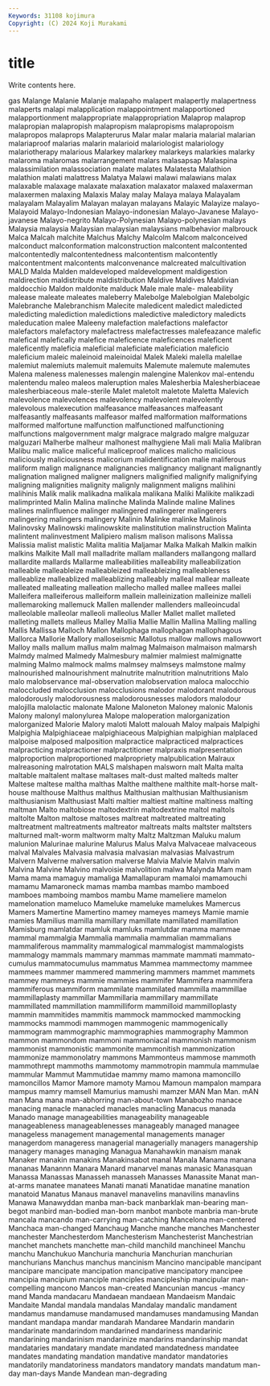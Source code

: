 ```yaml
---
Keywords: 31108 kojimura
Copyright: (C) 2024 Koji Murakami
---
```


# title

Write contents here.



gas Malange Malanie Malanje malapaho malapert malapertly malapertness malaperts malapi
malapplication malappointment malapportioned malapportionment malappropriate malappropriation Malaprop malaprop malapropian malapropish
malapropism malapropisms malapropoism malapropos malaprops Malapterurus Malar malar malaria malarial
malarian malariaproof malarias malarin malarioid malariologist malariology malariotherapy malarious Malarkey
malarkey malarkeys malarkies malarky malaroma malaromas malarrangement malars malasapsap Malaspina
malassimilation malassociation malate malates Malatesta Malathion malathion malati malattress Malatya
Malawi malawi malawians malax malaxable malaxage malaxate malaxation malaxator malaxed
malaxerman malaxermen malaxing Malaxis Malay malay Malaya malaya Malayalam malayalam
Malayalim Malayan malayan malayans Malayic Malayize malayo- Malayoid Malayo-Indonesian Malayo-indonesian
Malayo-Javanese Malayo-javanese Malayo-negrito Malayo-Polynesian Malayo-polynesian malays Malaysia malaysia Malaysian malaysian
malaysians malbehavior malbrouck Malca Malcah malchite Malchus Malchy Malcolm Malcom
malconceived malconduct malconformation malconstruction malcontent malcontented malcontentedly malcontentedness malcontentism malcontently
malcontentment malcontents malconvenance malcreated malcultivation MALD Malda Malden maldeveloped maldevelopment
maldigestion maldirection maldistribute maldistribution Maldive Maldives Maldivian maldocchio Maldon maldonite
malduck Male male male- maleability malease maleate maleates maleberry Malebolge
Malebolgian Malebolgic Malebranche Malebranchism Malecite maledicent maledict maledicted maledicting malediction
maledictions maledictive maledictory maledicts maleducation malee Maleeny malefaction malefactions malefactor
malefactors malefactory malefactress malefactresses malefeazance malefic malefical malefically malefice maleficence
maleficences maleficent maleficently maleficia maleficial maleficiate maleficiation maleficio maleficium maleic
maleinoid maleinoidal Malek Maleki malella malellae malemiut malemiuts malemuit malemuits
Malemute malemute malemutes Malena maleness malenesses malengin malengine Malenkov mal-entendu
malentendu maleo maleos maleruption males Malesherbia Malesherbiaceae malesherbiaceous male-sterile Malet
maletolt maletote Maletta Malevich malevolence malevolences malevolency malevolent malevolently malevolous
malexecution malfeasance malfeasances malfeasant malfeasantly malfeasants malfeasor malfed malformation malformations
malformed malfortune malfunction malfunctioned malfunctioning malfunctions malgovernment malgr malgrace malgrado
malgre malguzar malguzari Malherbe malheur malhonest malhygiene Mali mali Malia
Malibran Malibu malic malice maliceful maliceproof malices malicho malicious maliciously
maliciousness malicorium malidentification malie maliferous maliform malign malignance malignancies malignancy
malignant malignantly malignation maligned maligner maligners malignified malignify malignifying maligning
malignities malignity malignly malignment maligns malihini malihinis Malik malik malikadna
malikala malikana Maliki Malikite malikzadi malimprinted Malin Malina malinche Malinda
Malinde maline Malines malines malinfluence malinger malingered malingerer malingerers malingering
malingers malingery Malinin Malinke malinke Malinois Malinovsky Malinowski malinowskite malinstitution
malinstruction Malinta malintent malinvestment Malipiero malism malison malisons Malissa Malissia
malist malistic Malita malitia Maljamar Malka Malkah Malkin malkin malkins
Malkite Mall mall malladrite mallam mallanders mallangong mallard mallardite mallards
Mallarme malleabilities malleability malleabilization malleable malleableize malleableized malleableizing malleableness malleablize
malleablized malleablizing malleably malleal mallear malleate malleated malleating malleation mallecho
malled mallee mallees mallei Malleifera malleiferous malleiform mallein malleinization malleinize
malleli mallemaroking mallemuck Mallen mallender mallenders malleoincudal malleolable malleolar malleoli
malleolus Maller Mallet mallet malleted malleting mallets malleus Malley Mallia
Mallie Mallin Mallina Malling malling Mallis Mallissa Malloch Mallon Mallophaga
mallophagan mallophagous Mallorca Mallorie Mallory malloseismic Mallotus mallow mallows mallowwort
Malloy malls mallum mallus malm malmag Malmaison malmaison malmarsh Malmdy
malmed Malmedy Malmesbury malmier malmiest malmignatte malming Malmo malmock malms
malmsey malmseys malmstone malmy malnourished malnourishment malnutrite malnutrition malnutritions Malo
malo malobservance mal-observation malobservation maloca malocchio maloccluded malocclusion malocclusions malodor
malodorant malodorous malodorously malodorousness malodorousnesses malodors malodour malojilla malolactic malonate
Malone Maloneton Maloney malonic Malonis Malony malonyl malonylurea Malope maloperation
malorganization malorganized Malorie Malory maloti Malott malouah Maloy malpais Malpighi
Malpighia Malpighiaceae malpighiaceous Malpighian malpighian malplaced malpoise malposed malposition malpractice
malpracticed malpractices malpracticing malpractioner malpractitioner malpraxis malpresentation malproportion malproportioned malpropriety
malpublication Malraux malreasoning malrotation MALS malshapen malsworn malt Malta malta
maltable maltalent maltase maltases malt-dust malted malteds malter Maltese maltese
maltha malthas Malthe malthene malthite malt-horse malt-house malthouse Malthus malthus
Malthusian malthusian Malthusianism malthusianism Malthusiast Malti maltier maltiest maltine maltiness
malting maltman Malto maltobiose maltodextrin maltodextrine maltol maltols maltolte Malton
maltose maltoses maltreat maltreated maltreating maltreatment maltreatments maltreator maltreats malts
maltster maltsters malturned malt-worm maltworm malty Maltz Maltzman Maluku malum
malunion Malurinae malurine Malurus Malus Malva Malvaceae malvaceous malval Malvales
Malvasia malvasia malvasian malvasias Malvastrum Malvern Malverne malversation malverse Malvia
Malvie Malvin malvin Malvina Malvine Malvino malvoisie malvolition malwa Malynda
Mam mam Mama mama mamaguy mamaliga Mamallapuram mamaloi mamamouchi mamamu
Mamaroneck mamas mamba mambas mambo mamboed mamboes mamboing mambos mambu
Mame mameliere mamelon mamelonation mameluco Mameluke mameluke mamelukes Mamercus Mamers
Mamertine Mamertino mamey mameyes mameys Mamie mamie mamies Mamilius mamilla
mamillary mamillate mamillated mamillation Mamisburg mamlatdar mamluk mamluks mamlutdar mamma
mammae mammal mammalgia Mammalia mammalia mammalian mammalians mammaliferous mammality mammalogical
mammalogist mammalogists mammalogy mammals mammary mammas mammate mammati mammato-cumulus mammatocumulus
mammatus Mammea mammectomy mammee mammees mammer mammered mammering mammers mammet
mammets mammey mammeys mammie mammies mammifer Mammifera mammifera mammiferous mammiform
mammilate mammilated mammilla mammillae mammillaplasty mammillar Mammillaria mammillary mammillate mammillated
mammillation mammilliform mammilloid mammilloplasty mammin mammitides mammitis mammock mammocked mammocking
mammocks mammodi mammogen mammogenic mammogenically mammogram mammographic mammographies mammography Mammon
mammon mammondom mammoni mammoniacal mammonish mammonism mammonist mammonistic mammonite mammonitish
mammonization mammonize mammonolatry mammons Mammonteus mammose mammoth mammothrept mammoths mammotomy
mammotropin mammula mammulae mammular Mammut Mammutidae mammy mamo mamona mamoncillo
mamoncillos Mamor Mamore mamoty Mamou Mamoun mampalon mampara mampus mamry
mamsell Mamurius mamushi mamzer MAN Man Man. mAN man Mana
mana man-abhorring man-about-town Manabozho manace manacing manacle manacled manacles manacling
Manacus manada Manado manage manageabilities manageability manageable manageableness manageablenesses manageably
managed managee manageless management managemental managements manager managerdom manageress managerial
managerially managers managership managery manages managing Managua Manahawkin manaism manak
Manaker manakin manakins Manakinsabot manal Manala Manama manana mananas Manannn
Manara Manard manarvel manas manasic Manasquan Manassa Manassas Manasseh manasseh
Manasses Manassite Manat man-at-arms manatee manatees Manati manati Manatidae manatine
manation manatoid Manatus Manaus manavel manavelins manavilins manavlins Manawa Manawyddan
manba man-back manbarklak man-bearing man-begot manbird man-bodied man-born manbot manbote
manbria man-brute mancala mancando man-carrying man-catching Mancelona man-centered Manchaca man-changed
Manchaug Manche manche manches Manchester manchester Manchesterdom Manchesterism Manchesterist Manchestrian
manchet manchets manchette man-child manchild manchineel Manchu manchu Manchukuo Manchuria
manchuria Manchurian manchurian manchurians Manchus manchus mancinism Mancino mancipable mancipant
mancipare mancipate mancipation mancipative mancipatory mancipee mancipia mancipium manciple manciples
mancipleship mancipular man-compelling mancono Mancos man-created Mancunian mancus -mancy mand
Manda mandacaru Mandaean mandaean Mandaeism Mandaic Mandaite Mandal mandala mandalas
Mandalay mandalic mandament mandamus mandamuse mandamused mandamuses mandamusing Mandan mandant
mandapa mandar mandarah Mandaree Mandarin mandarin mandarinate mandarindom mandarined mandariness
mandarinic mandarining mandarinism mandarinize mandarins mandarinship mandat mandataries mandatary mandate
mandated mandatedness mandatee mandates mandating mandation mandative mandator mandatories mandatorily
mandatoriness mandators mandatory mandats mandatum man-day man-days Mande Mandean man-degrading
